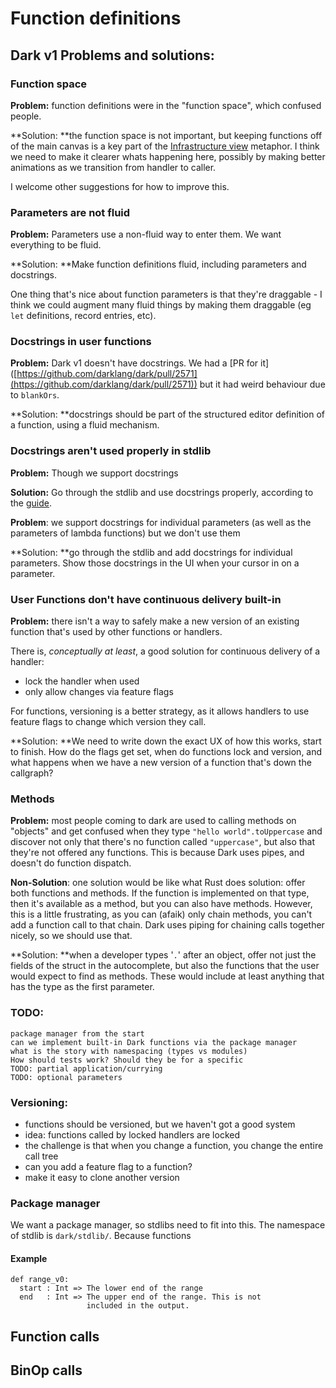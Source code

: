 # Function definitions

## Dark v1 Problems and solutions:

### Function space

**Problem:** function definitions were in the "function space", which confused people.

**Solution: **the function space is not important, but keeping functions off of the main canvas is a key part of the [Infrastructure view](../../../editor/canvas.md) metaphor. I think we need to make it clearer whats happening here, possibly by making better animations as we transition from handler to caller.

I welcome other suggestions for how to improve this.

### Parameters are not fluid

**Problem:** Parameters use a non-fluid way to enter them. We want everything to be fluid.

**Solution: **Make function definitions fluid, including parameters and docstrings.

One thing that's nice about function parameters is that they're draggable - I think we could augment many fluid things by making them draggable (eg `let` definitions, record entries, etc).

### Docstrings in user functions

**Problem:** Dark v1 doesn't have docstrings. We had a \[PR for it]\([https://github.com/darklang/dark/pull/2571](https://github.com/darklang/dark/pull/2571)) but it had weird behaviour due to `blankOrs`.

**Solution: **docstrings should be part of the structured editor definition of a function, using a fluid mechanism.

### Docstrings aren't used properly in stdlib

**Problem:** Though we support docstrings

**Solution:** Go through the stdlib and use docstrings properly, according to the [guide](https://github.com/darklang/dark/blob/main/docs/writing-docstrings.md).

**Problem**: we support docstrings for individual parameters (as well as the parameters of lambda functions) but we don't use them

**Solution: **go through the stdlib and add docstrings for individual parameters. Show those docstrings in the UI when your cursor in on a parameter.

### User Functions don't have continuous delivery built-in

**Problem:** there isn't a way to safely make a new version of an existing function that's used by other functions or handlers.

There is, _conceptually at least_, a good solution for continuous delivery of a handler:

* lock the handler when used
* only allow changes via feature flags

For functions, versioning is a better strategy, as it allows handlers to use feature flags to change which version they call.

**Solution: **We need to write down the exact UX of how this works, start to finish. How do the flags get set, when do functions lock and version, and what happens when we have a new version of a function that's down the callgraph?

### Methods

**Problem:** most people coming to dark are used to calling methods on "objects" and get confused when they type `"hello world".toUppercase` and discover not only that there's no function called `"uppercase"`, but also that they're not offered any functions. This is because Dark uses pipes, and doesn't do function dispatch.

**Non-Solution**: one solution would be like what Rust does solution: offer both functions and methods. If the function is implemented on that type, then it's available as a method, but you can also have methods. However, this is a little frustrating, as you can (afaik) only chain methods, you can't add a function call to that chain. Dark uses piping for chaining calls together nicely, so we should use that.

**Solution: **when a developer types '`.`' after an object, offer not just the fields of the struct in the autocomplete, but also the functions that the user would expect to find as methods. These would include at least anything that has the type as the first parameter.

### TODO:

```
package manager from the start
can we implement built-in Dark functions via the package manager
what is the story with namespacing (types vs modules)
How should tests work? Should they be for a specific
TODO: partial application/currying
TODO: optional parameters
```

### Versioning:

* functions should be versioned, but we haven't got a good system
* idea: functions called by locked handlers are locked
* the challenge is that when you change a function, you change the entire call tree
* can you add a feature flag to a function?
* make it easy to clone another version

### Package manager

We want a package manager, so stdlibs need to fit into this. The namespace of stdlib is `dark/stdlib/`. Because functions



#### Example

```
def range_v0:
  start : Int => The lower end of the range
  end   : Int => The upper end of the range. This is not
                 included in the output.

```

## Function calls



## BinOp calls
